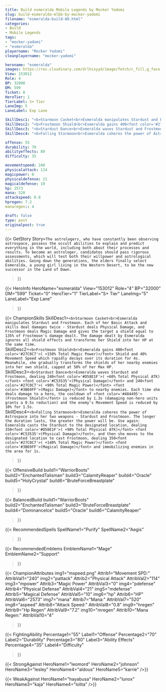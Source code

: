 ```yaml
---
title: Build esmeralda Mobile Legends by Mocker Yadomi
slug: build-esmeralda-mlbb-by-mocker-yadomi
filename: "esmeralda-build-80.html"
categories: 
- Build 
- Mobile Legends
tags: 
- "mocker-yadomi"
- "esmeralda"
playername: "Mocker Yadomi"
cleanplayername: "mocker-yadomi"

heroname: "esmeralda"
images: https://res.cloudinary.com/drlhixyyd/image/fetch/c_fill,g_face,f_auto/https://cdn2-build.mobagenie.my.id/p/images/banner/full/esmeralda.jpg
View: 153012 
Role: 4 
BP: 32000
DM: 599 
Ticket: 0 
HeroTier: 1 
TierLabel: S+ Tier 
LaneImg: 5
LaneLabel: Exp Lane 

SkillDesc1: "<b>Starmoon Casket<br>Esmeralda manipulates Stardust and Frostmoon. Each of her Basic Attack and skills deal damages twice - Stardust deals Physical Damage, and Frostmoon deals Magic Damage and gives the target a shield equal to 135% of Frostmoon's damage dealt. The damage dealt by Esmeralda ignores all shield effects and transforms her Shield into her HP at the same time."   
SkillDesc2: "<b>Frostmoon Shield<br>Esmeralda gains 400<font color='#27C0C7'>( +150% Total Magic Power)</font> Shield and 40% Movement Speed which rapidly decays over its duration for 4s. Meanwhile, she gradually transforms the shields of her nearby enemies into her own shield, capped at 50% of her Max HP."   
SkillDesc3: "<b>Stardust Dance<br>Esmeralda waves Stardust and Frostmoon, dealing 240<font color='#D58E1F'>( +60% Total Physical ATK)</font> <font color='#C53535'>(Physical Damage)</font> and 240<font color='#27C0C7'>( +90% Total Magic Power)</font> <font color='#3B69FF'>(Magic Damage)</font> to nearby enemies. Each time she deals damage to a hero, the cooldown of <font color='#404495'>(Frostmoon Shield)</font> is reduced by 1.3s (damaging non-hero units grants a 0.5s reduction) and the enemy's Movement Speed is reduced by 10% for 1.5s."   
SkillDesc4: "<b>Falling Starmoon<br>Esmeralda coheres the power of Astrospace into her two weapons - Stardust and Frostmoon. The longer the duration lasts, the greater the power will be. Use again: Esmeralda casts the Stardust to the designated location, dealing 350<font color='#D58E1F'>( +90% Total Physical ATK)</font> <font color='#C53535'>(Physical Damage)</font>, and then she moves to the designated location to cast Frostmoon, dealing 350<font color='#27C0C7'>( +140% Total Magic Power)</font> <font color='#3B69FF'>(Magical Damage)</font> and immobilizing enemies in the area for 1s."  

offense: 55 
durability: 70 
abilityeffects: 80 
difficulty: 35 

movementspeed: 240
physicalattack: 114
magicpower: 0
physicaldefense: 21
magicaldefense: 10
hp: 2573
mana: 520
attackspeed: 0.8
hpregen: 7.2
manaregen:: 4

draft: false
type: post
originalpost: true
---
```



{{< GetStory 
Story=` The astrologers, who have constantly been observing astrospace, possess the occult abilities to explain and predict everything in the world, including both about their processes and results. To become an astrologer, candidates should pass rigorous assessments, which will test both their willpower and astrological abilities. Going down the generations, the elders finally select Esmeralda, a young girl living in the Western Desert, to be the new successor in the Land of Dawn. ` 
>}}

{{< HeroInfo 
HeroName="esmeralda" 
View="153012" 
Role="4" 
BP="32000" 
DM="599" 
Ticket="0" 
HeroTier="1" 
TierLabel="S+ Tier" 
LaneImg="5" 
LaneLabel="Exp Lane" 
>}}
 
{{< ChampionSkills 
SkillDesc1=`<b>Starmoon Casket<br>Esmeralda manipulates Stardust and Frostmoon. Each of her Basic Attack and skills deal damages twice - Stardust deals Physical Damage, and Frostmoon deals Magic Damage and gives the target a shield equal to 135% of Frostmoon's damage dealt. The damage dealt by Esmeralda ignores all shield effects and transforms her Shield into her HP at the same time.`   
SkillDesc2=`<b>Frostmoon Shield<br>Esmeralda gains 400<font color='#27C0C7'>( +150% Total Magic Power)</font> Shield and 40% Movement Speed which rapidly decays over its duration for 4s. Meanwhile, she gradually transforms the shields of her nearby enemies into her own shield, capped at 50% of her Max HP.`   
SkillDesc3=`<b>Stardust Dance<br>Esmeralda waves Stardust and Frostmoon, dealing 240<font color='#D58E1F'>( +60% Total Physical ATK)</font> <font color='#C53535'>(Physical Damage)</font> and 240<font color='#27C0C7'>( +90% Total Magic Power)</font> <font color='#3B69FF'>(Magic Damage)</font> to nearby enemies. Each time she deals damage to a hero, the cooldown of <font color='#404495'>(Frostmoon Shield)</font> is reduced by 1.3s (damaging non-hero units grants a 0.5s reduction) and the enemy's Movement Speed is reduced by 10% for 1.5s.`   
SkillDesc4=`<b>Falling Starmoon<br>Esmeralda coheres the power of Astrospace into her two weapons - Stardust and Frostmoon. The longer the duration lasts, the greater the power will be. Use again: Esmeralda casts the Stardust to the designated location, dealing 350<font color='#D58E1F'>( +90% Total Physical ATK)</font> <font color='#C53535'>(Physical Damage)</font>, and then she moves to the designated location to cast Frostmoon, dealing 350<font color='#27C0C7'>( +140% Total Magic Power)</font> <font color='#3B69FF'>(Magical Damage)</font> and immobilizing enemies in the area for 1s.`   
>}}

{{< OffensiveBuild 
build1="WarriorBoots"  
build2="EnchantedTalisman" 
build3="CalamityReaper" 
build4="Oracle" 
build5="HolyCrystal" 
build6="BruteForceBreastplate" 
>}} 

{{< BalancedBuild 
build1="WarriorBoots"  
build2="EnchantedTalisman" 
build3="BruteForceBreastplate" 
build4="DominanceIce" 
build5="Oracle" 
build6="CalamityReaper" 
>}}


{{< RecommendedSpells 
SpellName1="Purify" 
SpellName2="Aegis" 
>}}  

{{< RecommendedEmblems 
EmblemName1="Mage" 
EmblemName2="Support" 
>}}   


{{< ChampionAttributes
img1="mspeed.png" Attrib1="Movement SPD:" AttribVal1="240"
img2="pattack" Attrib2="Physical Attack" AttribVal2="114"
img3="mpower" Attrib3="Magic Power" AttribVal3="0"
img4="pdefense" Attrib4="Physical Defense" AttribVal4="21"
img5="mdefense" Attrib5="Magical Defense" AttribVal5="10"
img6="hp" Attrib6="HP" AttribVal6="2573"
img7="mana" Attrib7="Mana:" AttribVal7="520"
img8="aspeed" Attrib8="Attack Speed:" AttribVal8="0.8"
img9="hregen" Attrib9="Hp Regen" AttribVal9="7.2"
img10="mregen" Attrib10="Mana Regen:" AttribVal10="4"
>}}


{{< FightingAbility
Percentage1="55" Label1="Offense"
Percentage2="70" Label2="Durability"
Percentage3="80" Label3="Ability Effects"
Percentage4="35" Label4="Difficulty"
 >}}

{{< StrongAgainst 
HeroName1="leomord"
HeroName2="johnson"
HeroName3="lesley"
HeroName4="aldous"
HeroName5="karrie"
/>}}

{{< WeakAgainst
HeroName1="hayabusa"
HeroName2="lunox"
HeroName3="kaja"
HeroName4="lolita"
/>}}
